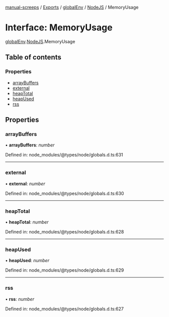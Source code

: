[manual-screeps](../README.md) / [Exports](../modules.md) / [globalEnv](../modules/globalenv.md) / [NodeJS](../modules/globalenv.nodejs.md) / MemoryUsage

# Interface: MemoryUsage

[globalEnv](../modules/globalenv.md).[NodeJS](../modules/globalenv.nodejs.md).MemoryUsage

## Table of contents

### Properties

- [arrayBuffers](globalenv.nodejs.memoryusage.md#arraybuffers)
- [external](globalenv.nodejs.memoryusage.md#external)
- [heapTotal](globalenv.nodejs.memoryusage.md#heaptotal)
- [heapUsed](globalenv.nodejs.memoryusage.md#heapused)
- [rss](globalenv.nodejs.memoryusage.md#rss)

## Properties

### arrayBuffers

• **arrayBuffers**: *number*

Defined in: node_modules/@types/node/globals.d.ts:631

___

### external

• **external**: *number*

Defined in: node_modules/@types/node/globals.d.ts:630

___

### heapTotal

• **heapTotal**: *number*

Defined in: node_modules/@types/node/globals.d.ts:628

___

### heapUsed

• **heapUsed**: *number*

Defined in: node_modules/@types/node/globals.d.ts:629

___

### rss

• **rss**: *number*

Defined in: node_modules/@types/node/globals.d.ts:627
